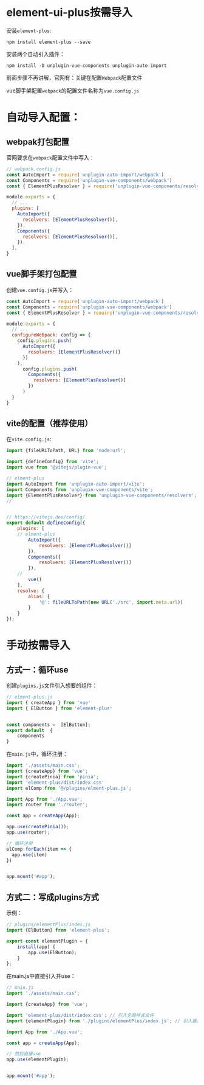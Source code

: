# element-ui-plus按需导入

安装`element-plus`:

```
npm install element-plus --save
```



安装两个自动引入插件：

```
npm install -D unplugin-vue-components unplugin-auto-import
```







前面步骤不再讲解，官网有：关键在配置`Webpack`配置文件

vue脚手架配置`webpack`的配置文件名称为`vue.config.js`





# 自动导入配置：





## webpak打包配置

官网要求在`webpack`配置文件中写入：

```js
// webpack.config.js
const AutoImport = require('unplugin-auto-import/webpack')
const Components = require('unplugin-vue-components/webpack')
const { ElementPlusResolver } = require('unplugin-vue-components/resolvers')

module.exports = {
  // ...
  plugins: [
    AutoImport({
      resolvers: [ElementPlusResolver()],
    }),
    Components({
      resolvers: [ElementPlusResolver()],
    }),
  ],
}
```



## vue脚手架打包配置

创建`vue.config.js`并写入：

```js
const AutoImport = require('unplugin-auto-import/webpack')
const Components = require('unplugin-vue-components/webpack')
const { ElementPlusResolver } = require('unplugin-vue-components/resolvers')

module.exports = {
  // ...
  configureWebpack: config => {
    config.plugins.push(
      AutoImport({
        resolvers: [ElementPlusResolver()]
      })
    ),
      config.plugins.push(
        Components({
          resolvers: [ElementPlusResolver()]
        })
      )
  }
}

```



## vite的配置（推荐使用）

在`vite.config.js`:

```js
import {fileURLToPath, URL} from 'node:url';

import {defineConfig} from 'vite';
import vue from '@vitejs/plugin-vue';

// elment-plus
import AutoImport from 'unplugin-auto-import/vite';
import Components from 'unplugin-vue-components/vite';
import {ElementPlusResolver} from 'unplugin-vue-components/resolvers';
//


// https://vitejs.dev/config/
export default defineConfig({
	plugins: [
    // elment-plus
		AutoImport({
			resolvers: [ElementPlusResolver()]
		}),
		Components({
			resolvers: [ElementPlusResolver()]
		}),
    //
		vue()
	],
	resolve: {
		alias: {
			'@': fileURLToPath(new URL('./src', import.meta.url))
		}
	}
});

```







# 手动按需导入

## 方式一：循环use

 创建`plugins.js`文件引入想要的组件：

```js
// elment-plus.js
import { createApp } from 'vue'
import { ElButton } from 'element-plus'


const components =  [ElButton];
export default  {
	components
}
```



在`main.js`中，循环注册：

```js
import './assets/main.css';
import {createApp} from 'vue';
import {createPinia} from 'pinia';
import 'element-plus/dist/index.css'
import elComp from '@/plugins/elment-plus.js';

import App from './App.vue';
import router from './router';

const app = createApp(App);

app.use(createPinia());
app.use(router);

// 循环注册
elComp.forEach(item => {
  app.use(item)
})


app.mount('#app');

```





## 方式二：写成plugins方式



示例：

```js
// plugins/elementPlus/index.js
import {ElButton} from 'element-plus';

export const elementPlugin = {
	install(app) {
		app.use(ElButton);
	}
};

```



在main.js中直接引入并use：

```js
// main.js
import './assets/main.css';

import {createApp} from 'vue';

import 'element-plus/dist/index.css'; // 引入全局样式文件
import {elementPlugin} from './plugins/elementPlus/index.js'; // 引入暴露的插件

import App from './App.vue';

const app = createApp(App);

// 然后直接use
app.use(elementPlugin);


app.mount('#app');

```

